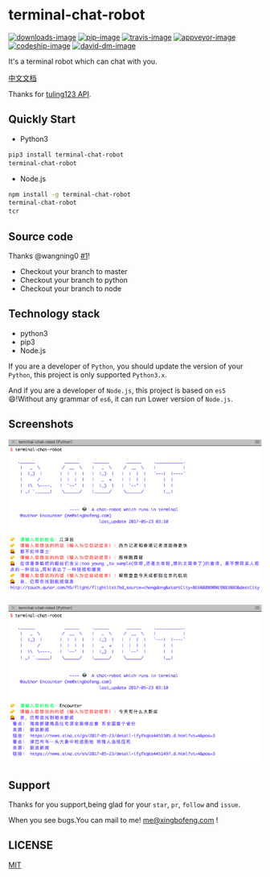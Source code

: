 # terminal-chat-robot
[![downloads-image](http://img.shields.io/npm/dm/terminal-chat-robot.svg)](https://github.com/xingbofeng/terminal-chat-robot)
[![pip-image](https://badge.fury.io/py/terminal-chat-robot.svg)](https://github.com/xingbofeng/terminal-chat-robot)
[![travis-image](http://img.shields.io/travis/xingbofeng/terminal-chat-robot.svg)](https://github.com/xingbofeng/terminal-chat-robot)
[![appveyor-image](https://ci.appveyor.com/api/projects/status/bsu9w9ar8pboc2nj?svg=true)](https://github.com/xingbofeng/terminal-chat-robot)
[![codeship-image](https://codeship.com/projects/79da7240-5481-0132-ea32-42ab35009c21/status)](https://github.com/xingbofeng/terminal-chat-robot)
[![david-dm-image](https://david-dm.org/xingbofeng/terminal-chat-robot.svg)](https://github.com/xingbofeng/terminal-chat-robot)

It's a terminal robot which can chat with you.

[中文文档](./README_ZH.md)

Thanks for [tuling123 API](http://www.tuling123.com/help/h_cent_webapi.jhtml?nav=doc).

## Quickly Start
* Python3
```bash
pip3 install terminal-chat-robot
terminal-chat-robot
```
* Node.js

```bash
npm install -g terminal-chat-robot
terminal-chat-robot
tcr
```

## Source code
Thanks @wangning0 [#1](https://github.com/xingbofeng/terminal-chat-robot/issues/1)!

* Checkout your branch to master
* Checkout your branch to python
* Checkout your branch to node

## Technology stack
* python3
* pip3
* Node.js

If you are a developer of `Python`, you should update the version of your `Python`, this project is only supported `Python3.x`.

And if you are a developer of `Node.js`, this project is based on `es5` :smile:!Without any grammar of `es6`, it can run Lower version of `Node.js`.

## Screenshots
![image](./screenshots/1.png)

![image](./screenshots/2.png)

## Support
Thanks for you support,being glad for your `star`, `pr`, `follow` and `issue`.

When you see bugs.You can mail to me! me@xingbofeng.com !

## LICENSE
[MIT](./LICENSE)